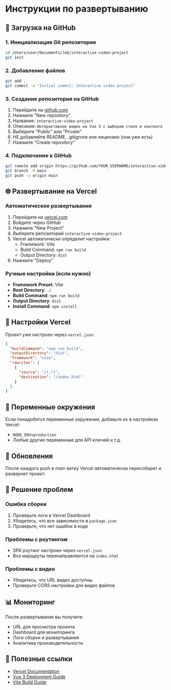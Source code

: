 # Инструкции по развертыванию

## 🚀 Загрузка на GitHub

### 1. Инициализация Git репозитория
```bash
cd /Users/user/Documents/Job/interactive-video-project
git init
```

### 2. Добавление файлов
```bash
git add .
git commit -m "Initial commit: Interactive video project"
```

### 3. Создание репозитория на GitHub
1. Перейдите на [github.com](https://github.com)
2. Нажмите "New repository"
3. Название: `interactive-video-project`
4. Описание: `Интерактивное видео на Vue 3 с выбором стиля и контента`
5. Выберите "Public" или "Private"
6. НЕ добавляйте README, .gitignore или лицензию (они уже есть)
7. Нажмите "Create repository"

### 4. Подключение к GitHub
```bash
git remote add origin https://github.com/YOUR_USERNAME/interactive-video-project.git
git branch -M main
git push -u origin main
```

## 🌐 Развертывание на Vercel

### Автоматическое развертывание
1. Перейдите на [vercel.com](https://vercel.com)
2. Войдите через GitHub
3. Нажмите "New Project"
4. Выберите репозиторий `interactive-video-project`
5. Vercel автоматически определит настройки:
   - Framework: Vite
   - Build Command: `npm run build`
   - Output Directory: `dist`
6. Нажмите "Deploy"

### Ручные настройки (если нужно)
- **Framework Preset**: Vite
- **Root Directory**: `./`
- **Build Command**: `npm run build`
- **Output Directory**: `dist`
- **Install Command**: `npm install`

## 🔧 Настройки Vercel

Проект уже настроен через `vercel.json`:

```json
{
  "buildCommand": "npm run build",
  "outputDirectory": "dist",
  "framework": "vite",
  "rewrites": [
    {
      "source": "/(.*)",
      "destination": "/index.html"
    }
  ]
}
```

## 📝 Переменные окружения

Если понадобятся переменные окружения, добавьте их в настройках Vercel:
- `NODE_ENV=production`
- Любые другие переменные для API ключей и т.д.

## 🔄 Обновления

После каждого push в main ветку Vercel автоматически пересоберет и развернет проект.

## 🐛 Решение проблем

### Ошибка сборки
1. Проверьте логи в Vercel Dashboard
2. Убедитесь, что все зависимости в `package.json`
3. Проверьте, что нет ошибок в коде

### Проблемы с роутингом
- SPA роутинг настроен через `vercel.json`
- Все маршруты перенаправляются на `index.html`

### Проблемы с видео
- Убедитесь, что URL видео доступны
- Проверьте CORS настройки для видео файлов

## 📊 Мониторинг

После развертывания вы получите:
- URL для просмотра проекта
- Dashboard для мониторинга
- Логи сборки и развертывания
- Аналитика производительности

## 🔗 Полезные ссылки

- [Vercel Documentation](https://vercel.com/docs)
- [Vue 3 Deployment Guide](https://vuejs.org/guide/best-practices/production-deployment.html)
- [Vite Build Guide](https://vitejs.dev/guide/build.html)
